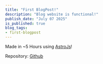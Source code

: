 ```yaml
---
title: "First BlogPost!"
description: "Blog website is functional!"
publish_date: "July 07 2025"
is_published: true
blog_tags:
- first-blogpost
---
```


Made in ~5 Hours using [AstroJs](https://github.com)!

Repository: [Github](https://github.com/lalitm1004/lm04-blogs)